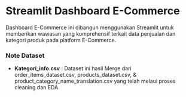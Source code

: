 # Streamlit Dashboard E-Commerce
Dashboard E-Commerce ini dibangun menggunakan Streamlit untuk memberikan wawasan yang komprehensif terkait data penjualan dan kategori produk pada platform E-Commerce.
### Note Dataset
- **Kategori_info.csv** : Dataset ini hasil Merge dari order_items_dataset.csv, products_dataset.csv, & product_category_name_translation.csv yang telah melaui proses cleaning dan EDA
